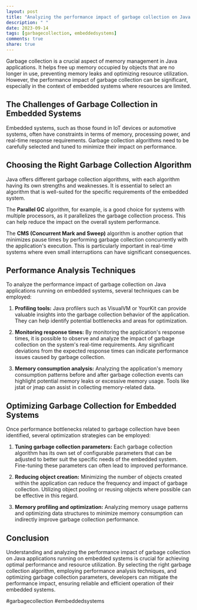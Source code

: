 ```yaml
---
layout: post
title: "Analyzing the performance impact of garbage collection on Java applications running on embedded systems"
description: " "
date: 2023-09-14
tags: [garbagecollection, embeddedsystems]
comments: true
share: true
---
```


Garbage collection is a crucial aspect of memory management in Java applications. It helps free up memory occupied by objects that are no longer in use, preventing memory leaks and optimizing resource utilization. However, the performance impact of garbage collection can be significant, especially in the context of embedded systems where resources are limited.

## The Challenges of Garbage Collection in Embedded Systems

Embedded systems, such as those found in IoT devices or automotive systems, often have constraints in terms of memory, processing power, and real-time response requirements. Garbage collection algorithms need to be carefully selected and tuned to minimize their impact on performance.

## Choosing the Right Garbage Collection Algorithm

Java offers different garbage collection algorithms, with each algorithm having its own strengths and weaknesses. It is essential to select an algorithm that is well-suited for the specific requirements of the embedded system.

The **Parallel GC** algorithm, for example, is a good choice for systems with multiple processors, as it parallelizes the garbage collection process. This can help reduce the impact on the overall system performance.

The **CMS (Concurrent Mark and Sweep)** algorithm is another option that minimizes pause times by performing garbage collection concurrently with the application's execution. This is particularly important in real-time systems where even small interruptions can have significant consequences.

## Performance Analysis Techniques

To analyze the performance impact of garbage collection on Java applications running on embedded systems, several techniques can be employed:

1. **Profiling tools:** Java profilers such as VisualVM or YourKit can provide valuable insights into the garbage collection behavior of the application. They can help identify potential bottlenecks and areas for optimization.

2. **Monitoring response times:** By monitoring the application's response times, it is possible to observe and analyze the impact of garbage collection on the system's real-time requirements. Any significant deviations from the expected response times can indicate performance issues caused by garbage collection.

3. **Memory consumption analysis:** Analyzing the application's memory consumption patterns before and after garbage collection events can highlight potential memory leaks or excessive memory usage. Tools like jstat or jmap can assist in collecting memory-related data.

## Optimizing Garbage Collection for Embedded Systems

Once performance bottlenecks related to garbage collection have been identified, several optimization strategies can be employed:

1. **Tuning garbage collection parameters:** Each garbage collection algorithm has its own set of configurable parameters that can be adjusted to better suit the specific needs of the embedded system. Fine-tuning these parameters can often lead to improved performance.

2. **Reducing object creation:** Minimizing the number of objects created within the application can reduce the frequency and impact of garbage collection. Utilizing object pooling or reusing objects where possible can be effective in this regard.

3. **Memory profiling and optimization:** Analyzing memory usage patterns and optimizing data structures to minimize memory consumption can indirectly improve garbage collection performance.

## Conclusion

Understanding and analyzing the performance impact of garbage collection on Java applications running on embedded systems is crucial for achieving optimal performance and resource utilization. By selecting the right garbage collection algorithm, employing performance analysis techniques, and optimizing garbage collection parameters, developers can mitigate the performance impact, ensuring reliable and efficient operation of their embedded systems.

#garbagecollection #embeddedsystems